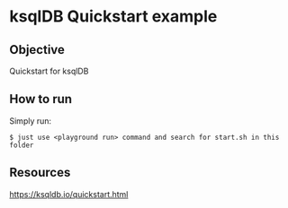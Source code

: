 # ksqlDB Quickstart example

## Objective

Quickstart for ksqlDB

## How to run

Simply run:

```
$ just use <playground run> command and search for start.sh in this folder
```

## Resources
https://ksqldb.io/quickstart.html
